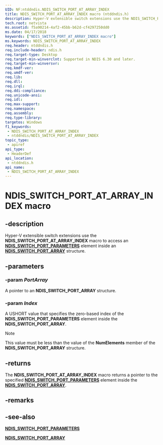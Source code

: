 ```yaml
---
UID: NF:ntddndis.NDIS_SWITCH_PORT_AT_ARRAY_INDEX
title: NDIS_SWITCH_PORT_AT_ARRAY_INDEX macro (ntddndis.h)
description: Hyper-V extensible switch extensions use the NDIS_SWITCH_PORT_AT_ARRAY_INDEX macro to access an NDIS_SWITCH_PORT_PARAMETERS element inside an NDIS_SWITCH_PORT_ARRAY structure.
tech.root: netvista
ms.assetid: f5a90214-4af2-45bb-b62d-cf4297250dd0
ms.date: 04/17/2018
keywords: ["NDIS_SWITCH_PORT_AT_ARRAY_INDEX macro"]
ms.keywords: NDIS_SWITCH_PORT_AT_ARRAY_INDEX
req.header: ntddndis.h
req.include-header: ndis.h
req.target-type: Desktop
req.target-min-winverclnt: Supported in NDIS 6.30 and later.
req.target-min-winversvr: 
req.kmdf-ver: 
req.umdf-ver: 
req.lib: 
req.dll: 
req.irql: 
req.ddi-compliance: 
req.unicode-ansi: 
req.idl: 
req.max-support: 
req.namespace: 
req.assembly: 
req.type-library: 
targetos: Windows
f1_keywords:
 - NDIS_SWITCH_PORT_AT_ARRAY_INDEX
 - ntddndis/NDIS_SWITCH_PORT_AT_ARRAY_INDEX
topic_type:
 - apiref
api_type:
 - HeaderDef
api_location:
 - ntddndis.h
api_name:
 - NDIS_SWITCH_PORT_AT_ARRAY_INDEX
---
```


# NDIS_SWITCH_PORT_AT_ARRAY_INDEX macro


## -description

Hyper-V extensible switch extensions use the **NDIS_SWITCH_PORT_AT_ARRAY_INDEX** macro to access an [**NDIS_SWITCH_PORT_PARAMETERS**](ns-ntddndis-_ndis_switch_port_parameters.md) element inside an [**NDIS_SWITCH_PORT_ARRAY**](ns-ntddndis-_ndis_switch_port_array.md) structure.

## -parameters

### -param _PortArray_

A pointer to an **NDIS_SWITCH_PORT_ARRAY** structure.

### -param _Index_

A USHORT value that specifies the zero-based index of the **NDIS_SWITCH_PORT_PARAMETERS** element inside the **NDIS_SWITCH_PORT_ARRAY**.

> [!NOTE]
> This value must be less than the value of the **NumElements** member of the **NDIS_SWITCH_PORT_ARRAY** structure.

## -returns

The **NDIS_SWITCH_PORT_AT_ARRAY_INDEX** macro returns a pointer to the specified [**NDIS_SWITCH_PORT_PARAMETERS**](ns-ntddndis-_ndis_switch_port_parameters.md) element inside the [**NDIS_SWITCH_PORT_ARRAY**](ns-ntddndis-_ndis_switch_port_array.md).

## -remarks

## -see-also

[**NDIS_SWITCH_PORT_PARAMETERS**](ns-ntddndis-_ndis_switch_port_parameters.md)

[**NDIS_SWITCH_PORT_ARRAY**](ns-ntddndis-_ndis_switch_port_array.md)

